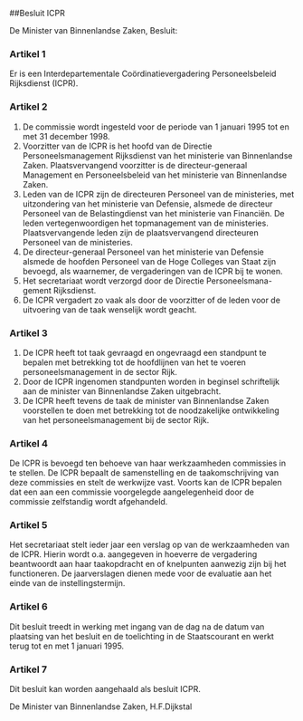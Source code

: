 <meta http-equiv='Content-Type' content='text/html; charset=utf-8' />

##Besluit ICPR

De Minister van Binnenlandse Zaken,  Besluit:    

### Artikel  1  

Er is een Interdepartementale Coördinatievergadering Personeelsbeleid Rijksdienst (ICPR).  

### Artikel  2  

1.  De commissie wordt ingesteld voor de periode van 1 januari 1995 tot en met 31 december 1998.   
2.  Voorzitter van de ICPR is het hoofd van de Directie Personeelsmanagement Rijksdienst van het ministerie van Binnenlandse Zaken. Plaatsvervangend voorzitter is de directeur-generaal Management en Personeelsbeleid van het ministerie van Binnenlandse Zaken.   
3.  Leden van de ICPR zijn de directeuren Personeel van de ministeries, met uitzondering van het ministerie van Defensie, alsmede de directeur Personeel van de Belastingdienst van het ministerie van Financiën. De leden vertegenwoordigen het topmanagement van de ministeries. Plaatsvervangende leden zijn de plaatsvervangend directeuren Personeel van de ministeries.   
4.  De directeur-generaal Personeel van het ministerie van Defensie alsmede de hoofden Personeel van de Hoge Colleges van Staat zijn bevoegd, als waarnemer, de vergaderingen van de ICPR bij te wonen.   
5.  Het secretariaat wordt verzorgd door de Directie Personeelsmana-gement Rijksdienst.   
6.  De ICPR vergadert zo vaak als door de voorzitter of de leden voor de uitvoering van de taak wenselijk wordt geacht.   

### Artikel  3  

1.  De ICPR heeft tot taak gevraagd en ongevraagd een standpunt te bepalen met betrekking tot de hoofdlijnen van het te voeren personeelsmanagement in de sector Rijk.   
2.  Door de ICPR ingenomen standpunten worden in beginsel schriftelijk aan de minister van Binnenlandse Zaken uitgebracht.   
3.  De ICPR heeft tevens de taak de minister van Binnenlandse Zaken voorstellen te doen met betrekking tot de noodzakelijke ontwikkeling van het personeelsmanagement bij de sector Rijk.   

### Artikel  4  

De ICPR is bevoegd ten behoeve van haar werkzaamheden commissies in te stellen. De ICPR bepaalt de samenstelling en de taakomschrijving van deze commissies en stelt de werkwijze vast. Voorts kan de ICPR bepalen dat een aan een commissie voorgelegde aangelegenheid door de commissie zelfstandig wordt afgehandeld.  

### Artikel  5  

Het secretariaat stelt ieder jaar een verslag op van de werkzaamheden van de ICPR. Hierin wordt o.a. aangegeven in hoeverre de vergadering beantwoordt aan haar taakopdracht en of knelpunten aanwezig zijn bij het functioneren. De jaarverslagen dienen mede voor de evaluatie aan het einde van de instellingstermijn.  

### Artikel  6  

Dit besluit treedt in werking met ingang van de dag na de datum van plaatsing van het besluit en de toelichting in de Staatscourant en werkt terug tot en met 1 januari 1995.  

### Artikel  7  

Dit besluit kan worden aangehaald als besluit ICPR.  

De 
Minister van Binnenlandse Zaken, 
H.F.Dijkstal    
